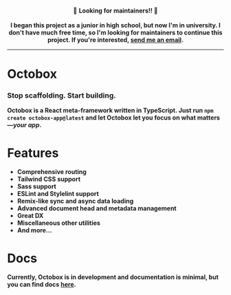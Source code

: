 <p align="center">🚨 <strong>Looking for maintainers!!<strong> 🚨<br><br>I began this project as a junior in high school, but now I'm in university. I don't have much free time, so I'm looking for maintainers to continue this project. If you're interested, <a href="mailto:me@thomasricci.dev">send me an email</a>.</p>

<hr>

# Octobox
### Stop scaffolding. Start building.
Octobox is a React meta-framework written in TypeScript. Just run `npm create octobox-app@latest` and let Octobox let you focus on what matters&mdash;*your app*.

# Features
* Comprehensive routing
* Tailwind CSS support
* Sass support
* ESLint and Stylelint support
* Remix-like sync and async data loading
* Advanced document head and metadata management
* Great DX
* Miscellaneous other utilities
* And more...

# Docs
Currently, Octobox is in development and documentation is minimal, but you can find docs [here](https://github.com/tom-ricci/octobox/tree/main/docs).
